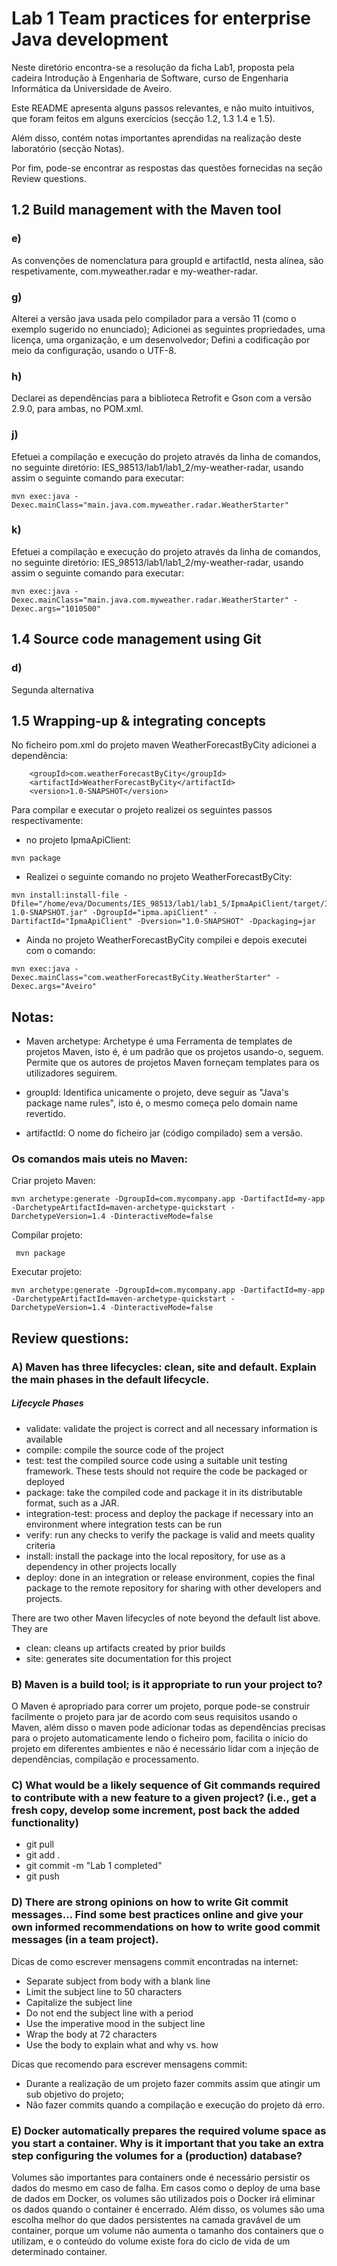 # Lab 1 Team practices for enterprise Java development

Neste diretório encontra-se a resolução da ficha Lab1, proposta pela cadeira Introdução à Engenharia de Software, curso de Engenharia Informática da Universidade de Aveiro.

Este README apresenta alguns passos relevantes, e não muito intuitivos, que foram feitos em alguns exercícios (secção 1.2, 1.3 1.4 e 1.5).

Além disso, contém notas importantes aprendidas na realização deste laboratório (secção Notas).

Por fim, pode-se encontrar as respostas das questões fornecidas na seção Review questions.


## 1.2 Build management with the Maven tool 

### e) 
As convenções de nomenclatura para groupId e artifactId, nesta alínea, são respetivamente, com.myweather.radar e my-weather-radar.

### g)
Alterei a versão java usada pelo compilador para a versão 11 (como o exemplo sugerido no enunciado);
Adicionei as seguintes propriedades, uma licença, uma organização, e um desenvolvedor;
Defini a codificação por meio da configuração, usando o UTF-8.

### h)
Declarei as dependências para a biblioteca Retrofit e Gson com a versão 2.9.0, para ambas, no POM.xml.

### j)
Efetuei a compilação e execução do projeto através da linha de comandos, no seguinte diretório: IES_98513/lab1/lab1_2/my-weather-radar, usando assim o seguinte comando para executar:
```
mvn exec:java -Dexec.mainClass="main.java.com.myweather.radar.WeatherStarter"
```
### k)
Efetuei a compilação e execução do projeto através da linha de comandos, no seguinte diretório: IES_98513/lab1/lab1_2/my-weather-radar, usando assim o seguinte comando para executar: 
```
mvn exec:java -Dexec.mainClass="main.java.com.myweather.radar.WeatherStarter" -Dexec.args="1010500"
```

## 1.4 Source code management using Git
### d)
Segunda alternativa

## 1.5 Wrapping-up & integrating concepts
No ficheiro pom.xml do projeto maven WeatherForecastByCity adicionei a dependência:
```
	<groupId>com.weatherForecastByCity</groupId>
  	<artifactId>WeatherForecastByCity</artifactId>
  	<version>1.0-SNAPSHOT</version>
```
Para compilar e executar o projeto realizei os seguintes passos respectivamente:

* no projeto IpmaApiClient:
``` 
mvn package
``` 

* Realizei o seguinte comando no projeto WeatherForecastByCity:
```
mvn install:install-file -Dfile="/home/eva/Documents/IES_98513/lab1/lab1_5/IpmaApiClient/target/IpmaApiClient-1.0-SNAPSHOT.jar" -DgroupId="ipma.apiClient" -DartifactId="IpmaApiClient" -Dversion="1.0-SNAPSHOT" -Dpackaging=jar 
```

* Ainda no projeto WeatherForecastByCity compilei e depois executei com o comando:
```
mvn exec:java -Dexec.mainClass="com.weatherForecastByCity.WeatherStarter" -Dexec.args="Aveiro"  
```

## Notas:

* Maven archetype: Archetype é uma Ferramenta de templates de projetos Maven, isto é, é um padrão que os projetos usando-o, seguem. Permite que os autores de projetos Maven forneçam templates para os utilizadores seguirem. 

* groupId: Identifica unicamente o projeto, deve seguir as "Java's package name rules", isto é, o mesmo começa pelo domain name revertido.

* artifactId: O nome do ficheiro jar (código compilado) sem a versão.

### Os comandos mais uteis no Maven:

Criar projeto Maven:
```
mvn archetype:generate -DgroupId=com.mycompany.app -DartifactId=my-app -DarchetypeArtifactId=maven-archetype-quickstart -DarchetypeVersion=1.4 -DinteractiveMode=false
 ```

Compilar projeto:
```
 mvn package
```

Executar projeto:
```
mvn archetype:generate -DgroupId=com.mycompany.app -DartifactId=my-app -DarchetypeArtifactId=maven-archetype-quickstart -DarchetypeVersion=1.4 -DinteractiveMode=false
```

## Review questions:

### A) Maven has three lifecycles: clean, site and default. Explain the main phases in the default lifecycle.
##### Lifecycle Phases

* validate: validate the project is correct and all necessary information is available
* compile: compile the source code of the project
* test: test the compiled source code using a suitable unit testing framework. These tests should not require the code be packaged or deployed
* package: take the compiled code and package it in its distributable format, such as a JAR.
* integration-test: process and deploy the package if necessary into an environment where integration tests can be run
* verify: run any checks to verify the package is valid and meets quality criteria
* install: install the package into the local repository, for use as a dependency in other projects locally
* deploy: done in an integration or release environment, copies the final package to the remote repository for sharing with other developers and projects.

There are two other Maven lifecycles of note beyond the default list above. They are

* clean: cleans up artifacts created by prior builds
* site: generates site documentation for this project

### B) Maven is a build tool; is it appropriate to run your project to? 
O Maven é apropriado para correr um projeto, porque pode-se construir facilmente o projeto para jar de acordo com seus requisitos usando o Maven, além disso o maven pode adicionar todas as dependências precisas para o projeto automaticamente lendo o ficheiro pom, facilita o início do projeto em diferentes ambientes e não é necessário lidar com a injeção de dependências, compilação e processamento.

### C) What would be a likely sequence of Git commands required to contribute with a new feature to a given project? (i.e., get a fresh copy, develop some increment, post back the added functionality) 
* git pull
* git add .
* git commit -m "Lab 1 completed"
* git push
### D) There are strong opinions on how to write Git commit messages... Find some best practices online and give your own informed recommendations on how to write good commit messages (in a team project).  

Dicas de como escrever mensagens commit encontradas na internet:
* Separate subject from body with a blank line
* Limit the subject line to 50 characters
* Capitalize the subject line
* Do not end the subject line with a period
* Use the imperative mood in the subject line
* Wrap the body at 72 characters
* Use the body to explain what and why vs. how

Dicas que recomendo para escrever mensagens commit:
* Durante a realização de um projeto fazer commits assim que atingir um sub objetivo do projeto;
* Não fazer commits quando a compilação e execução do projeto dá  erro. 

### E) Docker automatically prepares the required volume space as you start a container. Why is it important that you take an extra step configuring the volumes for a (production) database?

Volumes são importantes para containers onde é necessário persistir os dados do mesmo em caso de falha. Em casos como o deploy de uma base de dados em Docker, os volumes são utilizados pois o Docker irá eliminar os dados quando o container é encerrado.
Além disso, os volumes são uma escolha melhor do que dados persistentes na camada gravável de um container, porque um volume não aumenta o tamanho dos containers que o utilizam, e o conteúdo do volume existe fora do ciclo de vida de um determinado container.